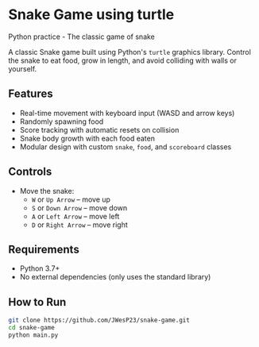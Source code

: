 # Snake Game using turtle
Python practice - The classic game of snake

A classic Snake game built using Python's `turtle` graphics library. Control the snake to eat food, grow in length, and avoid colliding with walls or yourself.

## Features

- Real-time movement with keyboard input (WASD and arrow keys)
- Randomly spawning food
- Score tracking with automatic resets on collision
- Snake body growth with each food eaten
- Modular design with custom `snake`, `food`, and `scoreboard` classes

## Controls

- Move the snake:
  - `W` or `Up Arrow` – move up
  - `S` or `Down Arrow` – move down
  - `A` or `Left Arrow` – move left
  - `D` or `Right Arrow` – move right

## Requirements

- Python 3.7+
- No external dependencies (only uses the standard library)

## How to Run

```bash
git clone https://github.com/JWesP23/snake-game.git
cd snake-game
python main.py
